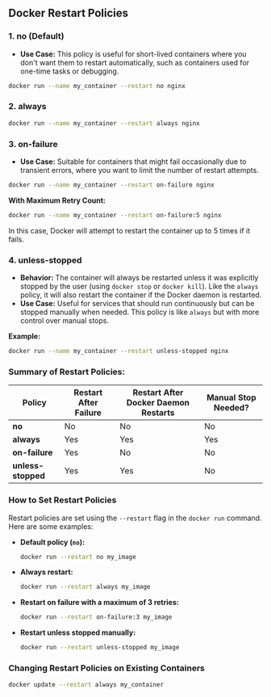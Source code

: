 

## Docker Restart Policies

### 1. **no (Default)**
- **Use Case:** This policy is useful for short-lived containers where you don't want them to restart automatically, such as containers used for one-time tasks or debugging.

```bash
docker run --name my_container --restart no nginx
```

### 2. **always**
```bash
docker run --name my_container --restart always nginx
```

### 3. **on-failure**
- **Use Case:** Suitable for containers that might fail occasionally due to transient errors, where you want to limit the number of restart attempts.

```bash
docker run --name my_container --restart on-failure nginx
```

**With Maximum Retry Count:**
```bash
docker run --name my_container --restart on-failure:5 nginx
```
In this case, Docker will attempt to restart the container up to 5 times if it fails.

### 4. **unless-stopped**

- **Behavior:** The container will always be restarted unless it was explicitly stopped by the user (using `docker stop` or `docker kill`). Like the `always` policy, it will also restart the container if the Docker daemon is restarted.
- **Use Case:** Useful for services that should run continuously but can be stopped manually when needed. This policy is like `always` but with more control over manual stops.

**Example:**
```bash
docker run --name my_container --restart unless-stopped nginx
```

### Summary of Restart Policies:

| Policy          | Restart After Failure | Restart After Docker Daemon Restarts | Manual Stop Needed? |
|-----------------|-----------------------|--------------------------------------|---------------------|
| **no**          | No                    | No                                   | No                  |
| **always**      | Yes                   | Yes                                  | Yes                 |
| **on-failure**  | Yes                   | No                                   | No                  |
| **unless-stopped** | Yes                | Yes                                  | No                  |

### How to Set Restart Policies

Restart policies are set using the `--restart` flag in the `docker run` command. Here are some examples:

- **Default policy (`no`):**
  ```bash
  docker run --restart no my_image
  ```

- **Always restart:**
  ```bash
  docker run --restart always my_image
  ```

- **Restart on failure with a maximum of 3 retries:**
  ```bash
  docker run --restart on-failure:3 my_image
  ```

- **Restart unless stopped manually:**
  ```bash
  docker run --restart unless-stopped my_image
  ```

### Changing Restart Policies on Existing Containers

```bash
docker update --restart always my_container
```